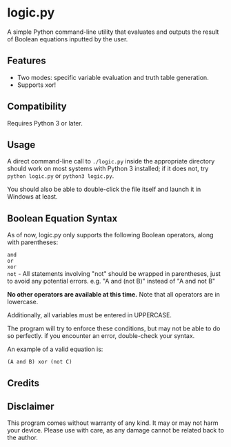 # logic.py
A simple Python command-line utility that evaluates and outputs the result of Boolean equations inputted by the user.

## Features
* Two modes: specific variable evaluation and truth table generation.
* Supports xor!

## Compatibility
Requires Python 3 or later.

## Usage
A direct command-line call to `./logic.py` inside the appropriate directory should work on most systems with Python 3 installed; if it does not, try `python logic.py` or `python3 logic.py`.

You should also be able to double-click the file itself and launch it in Windows at least.

## Boolean Equation Syntax
As of now, logic.py only supports the following Boolean operators, along with parentheses:  
  
`and`  
`or`  
`xor`   
`not` - All statements involving "not" should be wrapped in parentheses, just to avoid any potential errors. e.g. "A and (not B)" instead of "A and not B"
  
**No other operators are available at this time.** Note that all operators are in lowercase.
  
Additionally, all variables must be entered in UPPERCASE.

The program will try to enforce these conditions, but may not be able to do so perfectly. if you encounter an error, double-check your syntax.

An example of a valid equation is:

`(A and B) xor (not C)`

## Credits

## Disclaimer
This program comes without warranty of any kind. It may or may not harm your device. Please use with care, as any damage cannot be related back to the author.